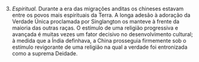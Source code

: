 ﻿3. *Espiritual.* Durante a era das migrações anditas os chineses estavam entre os povos mais espirituais da Terra. A longa adesão à adoração da Verdade Única proclamada por Singlangton os manteve à frente da maioria das outras raças. O estímulo de uma religião progressiva e avançada é muitas vezes um fator decisivo no desenvolvimento cultural; à medida que a Índia definhava, a China prosseguia firmemente sob o estímulo revigorante de uma religião na qual a verdade foi entronizada como a suprema Deidade.